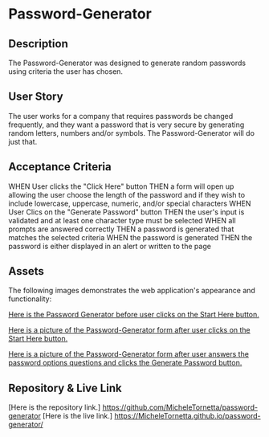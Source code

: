 # Password-Generator

## Description

The Password-Generator was designed to generate random passwords using criteria the user has chosen.

## User Story

The user works for a company that requires passwords be changed frequently, and they want a password that is very secure by generating random letters, numbers and/or symbols. The Password-Generator will do just that.

## Acceptance Criteria

WHEN User clicks the "Click Here" button
THEN a form will open up allowing the user choose the length of the password and if they wish to include lowercase, uppercase, numeric, and/or special characters
WHEN User Clics on the "Generate Password" button
THEN the user's input is validated and at least one character type must be selected
WHEN all prompts are answered correctly
THEN a password is generated that matches the selected criteria
WHEN the password is generated
THEN the password is either displayed in an alert or written to the page

## Assets

The following images demonstrates the web application's appearance and functionality:

[Here is the Password Generator before user clicks on the Start Here button.](./assets/images/PW_Generator1.jpg)

[Here is a picture of the Password-Generator form after user clicks on the Start Here button.](./assets/images/PW_Generator2.jpg)

[Here is a picture of the Password-Generator form after user answers the password options questions and clicks the Generate Password button.](./assets/images/PW_Generator3.jpg)

## Repository & Live Link

[Here is the  repository link.] https://github.com/MicheleTornetta/password-generator
[Here is the live link.] https://MicheleTornetta.github.io/password-generator/
